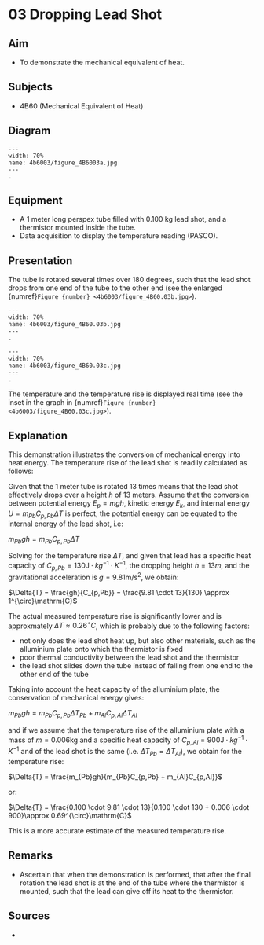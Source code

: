 # 03 Dropping Lead Shot 
  
## Aim   
 
 *  To demonstrate the mechanical equivalent of heat.
   
  
## Subjects   
* 4B60 (Mechanical Equivalent of Heat)   

## Diagram
   
```{figure} figures/figure_4B60.03a.jpg  
---  
width: 70%  
name: 4b6003/figure_4B6003a.jpg  
---  
. 
```
     
  
## Equipment   
- A 1 meter long perspex tube filled with 0.100 kg lead shot, and a thermistor mounted inside the tube.
- Data acquisition to display the temperature reading (PASCO).
   
  
## Presentation   
The tube is rotated several times over 180 degrees, such that the lead shot drops from one end of the tube to the other end (see the enlarged {numref}`Figure {number} <4b6003/figure_4B60.03b.jpg>`). 
```{figure} figures/figure_4B60.03b.jpg  
---  
width: 70%  
name: 4b6003/figure_4B60.03b.jpg  
---  
. 
```
```{figure} figures/figure_4B60.03c.jpg  
---  
width: 70%  
name: 4b6003/figure_4B60.03c.jpg  
---  
. 
```
The temperature and the temperature rise is displayed real time (see the inset in the graph in {numref}`Figure {number} <4b6003/figure_4B60.03c.jpg>`).

  
## Explanation   
This demonstration illustrates the conversion of mechanical energy into heat energy. The temperature rise of the lead shot is readily calculated as follows:

Given that the 1 meter tube is rotated 13 times means that the lead shot effectively drops over a height $h$ of 13 meters. Assume that the conversion between potential energy $E_{p} = mgh$, kinetic energy $E_{k}$, and internal energy $U = m_{Pb}C_{p,Pb}\Delta{T}$ is perfect, the potential energy can be equated to the internal energy of the lead shot, i.e:

$m_{Pb}gh = m_{Pb}C_{p,Pb} \Delta T$

Solving for the temperature rise $\Delta{T}$, and given that lead has a specific heat capacity of $C_{p,Pb} = 130 \mathrm{J} \cdot kg^{-1} \cdot K^{-1}$, the dropping height $h = 13 m$, and the gravitational acceleration is $g = 9.81 \mathrm{m/s^{2}}$, we obtain:

$\Delta{T} = \frac{gh}{C_{p,Pb}} = \frac{9.81 \cdot 13}{130} \approx 1^{\circ}\mathrm{C}$

The actual measured temperature rise is significantly lower and is approxmately $\Delta{T} \approx 0.26^{\circ}{C}$, which is probably due to the following factors:

- not only does the lead shot heat up, but also other materials, such as the alluminium plate onto which the thermistor is fixed
- poor thermal conductivity between the lead shot and the thermistor
- the lead shot slides down the tube instead of falling from one end to the other end of the tube

Taking into account the heat capacity of the alluminium plate, the conservation of mechanical energy gives:

$m_{Pb}gh = m_{Pb}C_{p,Pb} \Delta{T_{Pb}} + m_{Al}C_{p,Al} \Delta{T_{Al}}$

and if we assume that the temperature rise of the alluminium plate with a mass of $m = 0.006 \mathrm{kg}$ and a specific heat capacity of $C_{p,Al} = 900 \mathrm{J} \cdot kg^{-1} \cdot K^{-1}$ and of the lead shot is the same (i.e. $\Delta{T_{Pb}} = \Delta{T_{Al}}$), we obtain for the temperature rise:

$\Delta{T} = \frac{m_{Pb}gh}{m_{Pb}C_{p,Pb} + m_{Al}C_{p,Al}}$

or:

$\Delta{T} = \frac{0.100 \cdot 9.81 \cdot 13}{0.100 \cdot 130 + 0.006 \cdot 900}\approx 0.69^{\circ}\mathrm{C}$

This is a more accurate estimate of the measured temperature rise.
  
## Remarks
 *  Ascertain that when the demonstration is performed, that after the final rotation the lead shot is at the end of the tube where the thermistor is mounted, such that the lead can give off its heat to the thermistor.   
  
## Sources
 *  
  
